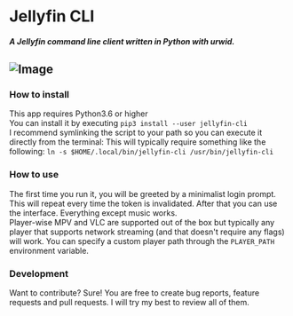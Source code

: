 # Jellyfin CLI

##### A Jellyfin command line client written in Python with urwid.  
![Image](https://i.imgur.com/I3Nbd3R.png)
----

### How to install  
This app requires Python3.6 or higher  
You can install it by executing `pip3 install --user jellyfin-cli`  
I recommend symlinking the script to your path so you can execute it directly from the terminal:
This will typically require something like the following:
`ln -s $HOME/.local/bin/jellyfin-cli /usr/bin/jellyfin-cli`

### How to use
The first time you run it, you will be greeted by a minimalist login prompt. This will repeat every time the token is invalidated.
After that you can use the interface. Everything except music works.  
Player-wise MPV and VLC are supported out of the box but typically any player that supports network streaming (and that doesn't require any flags) will work. You can specify a custom player path through the `PLAYER_PATH` environment variable.

### Development

Want to contribute? Sure! You are free to create bug reports, feature requests and pull requests. I will try my best to review all of them.

